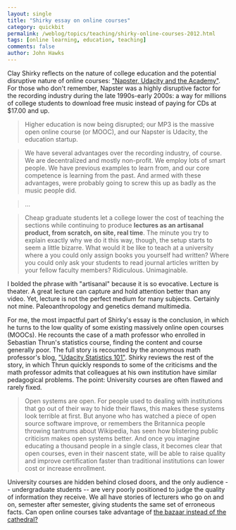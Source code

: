 ```yaml
---
layout: single 
title: "Shirky essay on online courses" 
category: quickbit
permalink: /weblog/topics/teaching/shirky-online-courses-2012.html
tags: [online learning, education, teaching] 
comments: false 
author: John Hawks 
---
```


Clay Shirky reflects on the nature of college education and the potential disruptive nature of online courses: <a href="http://www.shirky.com/weblog/2012/11/napster-udacity-and-the-academy/">"Napster, Udacity and the Academy"</a>. For those who don't remember, Napster was a highly disruptive factor for the recording industry during the late 1990s-early 2000s: a way for millions of college students to download free music instead of paying for CDs at $17.00 and up.  

<blockquote>Higher education is now being disrupted; our MP3 is the massive open online course (or MOOC), and our Napster is Udacity, the education startup.</blockquote>

<blockquote>We have several advantages over the recording industry, of course. We are decentralized and mostly non-profit. We employ lots of smart people. We have previous examples to learn from, and our core competence is learning from the past. And armed with these advantages, were probably going to screw this up as badly as the music people did.</blockquote>

<blockquote>...</blockquote>

<blockquote>Cheap graduate students let a college lower the cost of teaching the sections while continuing to produce <strong>lectures as an artisanal product, from scratch, on site, real time</strong>. The minute you try to explain exactly why we do it this way, though, the setup starts to seem a little bizarre. What would it be like to teach at a university where a you could only assign books you yourself had written? Where you could only ask your students to read journal articles written by your fellow faculty members? Ridiculous. Unimaginable.</blockquote>

I bolded the phrase with "artisanal" because it is so evocative. Lecture is theater. A great lecture can capture and hold attention better than any video. Yet, lecture is not the perfect medium for many subjects. Certainly not mine. Paleoanthropology and genetics demand multimedia. 

For me, the most impactful part of Shirky's essay is the conclusion, in which he turns to the low quality of some existing massively online open courses (MOOCs). He recounts the case of a math professor who enrolled in Sebastian Thrun's statistics course, finding the content and course generally poor. The full story is recounted by the anonymous math professor's blog, <a href="http://www.angrymath.com/2012/09/udacity-statistics-101.html">"Udacity Statistics 101"</a>. Shirky reviews the rest of the story, in which Thrun quickly responds to some of the criticisms and the math professor admits that colleagues at his own institution have similar pedagogical problems. The point: University courses are often flawed and rarely fixed. 

<blockquote>Open systems are open. For people used to dealing with institutions that go out of their way to hide their flaws, this makes these systems look terrible at first. But anyone who has watched a piece of open source software improve, or remembers the Britannica people throwing tantrums about Wikipedia, has seen how blistering public criticism makes open systems better. And once you imagine educating a thousand people in a single class, it becomes clear that open courses, even in their nascent state, will be able to raise quality and improve certification faster than traditional institutions can lower cost or increase enrollment.</blockquote>

University courses are hidden behind closed doors, and the only audience -- undergraduate students -- are very poorly positioned to judge the quality of information they receive. We all have stories of lecturers who go on and on, semester after semester, giving students the same set of erroneous facts. Can open online courses take advantage of <a href="http://en.wikipedia.org/wiki/The_Cathedral_and_the_Bazaar">the bazaar instead of the cathedral?</a>








